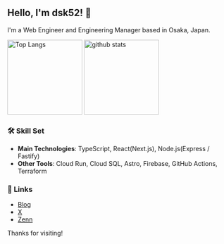 ## Hello, I'm dsk52! 👋
I'm a Web Engineer and Engineering Manager based in Osaka, Japan.

<div align="left"> 
  <img alt="Top Langs" height="170px" src="https://github-readme-stats.vercel.app/api?username=dsk52&theme=shadow_blue&layout=compact&cache_seconds=21600" />
  <img alt="github stats" height="170px" src="https://github-readme-stats.vercel.app/api/top-langs/?username=dsk52&theme=shadow_blue&layout=compact&hide=html,css&cache_seconds=21600" />
</div>


### 🛠 Skill Set
- **Main Technologies**: TypeScript, React(Next.js), Node.js(Express / Fastify)
- **Other Tools**: Cloud Run, Cloud SQL, Astro, Firebase, GitHub Actions, Terraform

### 🔗 Links
- [Blog](https://blog.daisukekonishi.com)
- [X](https://x.com/skd_nw)
- [Zenn](https://zenn.dev/dsk52)

Thanks for visiting!

<!--
**dsk52/dsk52** is a ✨ _special_ ✨ repository because its `README.md` (this file) appears on your GitHub profile.

Here are some ideas to get you started:

- 🔭 I’m currently working on ...
- 🌱 I’m currently learning ...
- 👯 I’m looking to collaborate on ...
- 🤔 I’m looking for help with ...
- 💬 Ask me about ...
- 📫 How to reach me: ...
- 😄 Pronouns: ...
- ⚡ Fun fact: ...
-->
